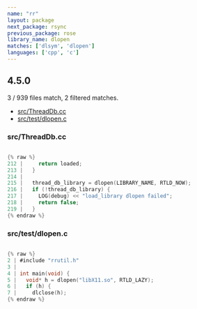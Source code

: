 ```yaml
---
name: "rr"
layout: package
next_package: rsync
previous_package: rose
library_name: dlopen
matches: ['dlsym', 'dlopen']
languages: ['cpp', 'c']
---
```

## 4.5.0
3 / 939 files match, 2 filtered matches.

 - [src/ThreadDb.cc](#srcthreaddbcc)
 - [src/test/dlopen.c](#srctestdlopenc)

### src/ThreadDb.cc

```cpp

{% raw %}
212 |     return loaded;
213 |   }
214 | 
215 |   thread_db_library = dlopen(LIBRARY_NAME, RTLD_NOW);
216 |   if (!thread_db_library) {
217 |     LOG(debug) << "load_library dlopen failed";
218 |     return false;
219 |   }
{% endraw %}

```
### src/test/dlopen.c

```c

{% raw %}
2 | #include "rrutil.h"
3 | 
4 | int main(void) {
5 |   void* h = dlopen("libX11.so", RTLD_LAZY);
6 |   if (h) {
7 |     dlclose(h);
{% endraw %}

```